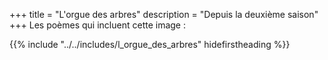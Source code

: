 +++
title = "L'orgue des arbres"
description = "Depuis la deuxième saison"
+++
Les poèmes qui incluent cette image :

{{% include "../../includes/l_orgue_des_arbres" hidefirstheading %}}
